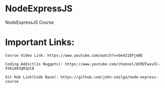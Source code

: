 # NodeExpressJS
NodeExpressJS Course



# Important Links:

    Course Video Link: https://www.youtube.com/watch?v=Oe421EPjeBE

    Coding Addict(Js Nuggets): https://www.youtube.com/channel/UCMZFwxv5l-XtKi693qMJptA

    Git Hub Link(Code Base): https://github.com/john-smilga/node-express-course